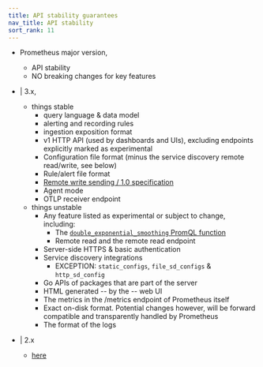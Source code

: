 ```yaml
---
title: API stability guarantees
nav_title: API stability
sort_rank: 11
---
```


* Prometheus major version,
  * API stability
  * NO breaking changes for key features

* | 3.x,
  * things stable
    * query language & data model
    * alerting and recording rules
    * ingestion exposition format
    * v1 HTTP API (used by dashboards and UIs), excluding endpoints explicitly marked as experimental
    * Configuration file format (minus the service discovery remote read/write, see below)
    * Rule/alert file format
    * [Remote write sending / 1.0 specification](https://prometheus.io/docs/concepts/remote_write_spec/)
    * Agent mode
    * OTLP receiver endpoint
  * things unstable
    * Any feature listed as experimental or subject to change, including:
      * The [`double_exponential_smoothing` PromQL function](https://github.com/prometheus/prometheus/issues/2458)
      * Remote read and the remote read endpoint
    * Server-side HTTPS & basic authentication
    * Service discovery integrations
      * EXCEPTION: `static_configs`, `file_sd_configs` & `http_sd_config`
    * Go APIs of packages that are part of the server
    * HTML generated -- by the -- web UI
    * The metrics in the /metrics endpoint of Prometheus itself
    * Exact on-disk format. Potential changes however, will be forward compatible and transparently handled by Prometheus
    * The format of the logs
* | 2.x
  * [here](https://prometheus.io/docs/prometheus/2.55/stability/)
